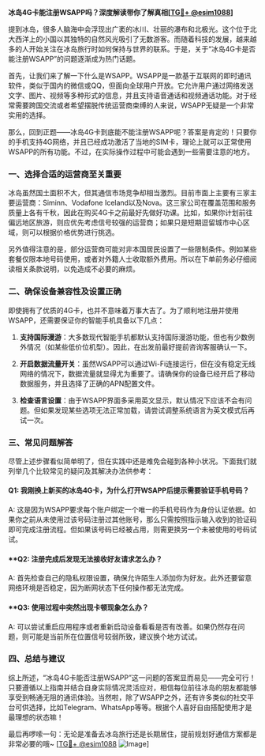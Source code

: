 **冰岛4G卡能注册WSAPP吗？深度解读带你了解真相[[TG💪+ @esim1088](https://t.me/s/esim1088)]**

提到冰岛，很多人脑海中会浮现出广袤的冰川、壮丽的瀑布和北极光。这个位于北大西洋上的小国以其独特的自然风光吸引了无数游客。而随着科技的发展，越来越多的人开始关注在冰岛旅行时如何保持与世界的联系。于是，关于“冰岛4G卡是否能注册WSAPP”的问题逐渐成为热门话题。

首先，让我们来了解一下什么是WSAPP。WSAPP是一款基于互联网的即时通讯软件，类似于国内的微信或QQ，但面向全球用户开放。它允许用户通过网络发送文字、图片、视频等多种形式的信息，并且支持语音通话和视频通话功能。对于经常需要跨国交流或者希望摆脱传统运营商束缚的人来说，WSAPP无疑是一个非常实用的选择。

那么，回到正题——冰岛4G卡到底能不能注册WSAPP呢？答案是肯定的！只要你的手机支持4G网络，并且已经成功激活了当地的SIM卡，理论上就可以正常使用WSAPP的所有功能。不过，在实际操作过程中可能会遇到一些需要注意的地方。

### **一、选择合适的运营商至关重要**

冰岛虽然国土面积不大，但其通信市场竞争却相当激烈。目前市面上主要有三家主要运营商：Siminn、Vodafone Iceland以及Nova。这三家公司在覆盖范围和服务质量上各有千秋，因此在购买4G卡之前最好先做好功课。比如，如果你计划前往偏远地区旅游，则应优先考虑信号较强的运营商；如果只是短期逗留城市中心区域，则可以根据价格优势进行挑选。

另外值得注意的是，部分运营商可能对非本国居民设置了一些限制条件。例如某些套餐仅限本地号码使用，或者对外籍人士收取额外费用。所以在下单前务必仔细阅读相关条款说明，以免造成不必要的麻烦。

### **二、确保设备兼容性及设置正确**

即使拥有了优质的4G卡，也并不意味着万事大吉了。为了顺利地注册并使用WSAPP，还需要保证你的智能手机具备以下几点：

1. **支持国际漫游**：大多数现代智能手机都默认支持国际漫游功能，但也有少数例外情况（如某些低价位机型）。因此，在出发前最好提前咨询客服确认一下。
   
2. **开启数据流量开关**：虽然WSAPP可以通过Wi-Fi连接运行，但在没有稳定无线网络的情况下，数据流量就显得尤为重要了。请确保你的设备已经开启了移动数据服务，并且选择了正确的APN配置文件。
   
3. **检查语言设置**：由于WSAPP界面多采用英文显示，默认情况下应该不会有问题。但如果发现某些选项无法正常加载，请尝试调整系统语言为英文模式后再试一次。

### **三、常见问题解答**

尽管上述步骤看似简单明了，但在实践中还是难免会碰到各种小状况。下面我们就列举几个比较常见的疑问及其解决办法供参考：

#### **Q1: 我刚换上新买的冰岛4G卡，为什么打开WSAPP后提示需要验证手机号码？**
A: 这是因为WSAPP要求每个账户绑定一个唯一的手机号码作为身份认证依据。如果你之前从未使用过该号码注册过其他账号，那么只需按照指示输入收到的验证码即可完成注册流程。但如果该号码已经被占用，则需更换另一个未被使用的号码试试。

#### **Q2: 注册完成后发现无法接收好友请求怎么办？
A: 首先检查自己的隐私权限设置，确保允许陌生人添加你为好友。此外还要留意网络环境是否稳定，因为断网状态下任何操作都无法完成。

#### **Q3: 使用过程中突然出现卡顿现象怎么办？
A: 可以尝试重启应用程序或者重新启动设备看看是否有改善。如果仍然存在问题，则可能是当前所在位置信号较弱所致，建议换个地方试试。

### **四、总结与建议**

综上所述，“冰岛4G卡能否注册WSAPP”这一问题的答案显而易见——完全可行！只要遵循以上指南并结合自身实际情况灵活应对，相信每位前往冰岛的朋友都能够享受到畅通无阻的通讯体验。当然啦，除了WSAPP之外，还有许多类似的社交平台可供选择，比如Telegram、WhatsApp等等。根据个人喜好自由搭配使用才是最理想的状态嘛！

最后再啰嗦一句：无论是准备去冰岛旅行还是长期居住，提前规划好通信方案都是非常必要的哦~ [[TG💪+ @esim1088](https://t.me/s/esim1088) ![Image](https://i.postimg.cc/4NQfJmqS/Snipaste-2025-05-13-00-14-12.png)]